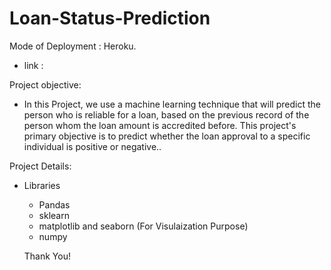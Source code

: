 # Loan-Status-Prediction
Mode of Deployment : Heroku.
  - link : 

Project objective:
- In this Project, we use a machine learning technique that will predict the person who is reliable for a loan, based on the previous record of the person whom the loan amount is   accredited before. This project's primary objective is to predict whether the loan approval to a specific individual is positive or negative..

Project Details:

- Libraries
  
  -  Pandas
  -  sklearn
  - matplotlib and seaborn (For Visulaization Purpose)
  - numpy
  
  Thank You!
  
